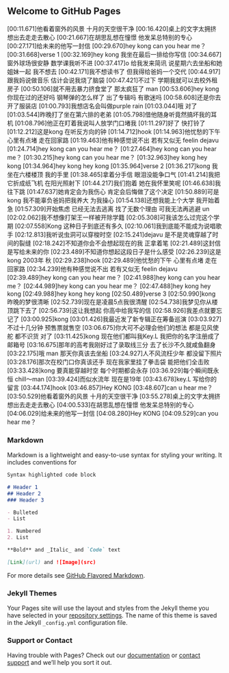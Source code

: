 ## Welcome to GitHub Pages

[00:11.671]他看着窗外的风景 十月的天空很干净
[00:16.420]桌上的文字太拥挤 想出去走走去散心
[00:21.667]在胡思乱想在憧憬 他发呆总特别的专心
[00:27.171]给未来的他写一封信
[00:29.670]hey kong can you hear me？
[00:31.668]verse 1
[00:32.169]hey kong 我坐在最后一排给你写信
[00:34.667]窗外球场很安静 数学课我听不进
[00:37.417]o 给我发来简讯 说星期六去坐船和她姐妹一起 我不想去
[00:42.171]我不想读书了 但我得给爸妈一个交代
[00:44.917]跟我妈说做音乐 估计会说我烧了脑袋
[00:47.421]不过下 学期我就可以去校外租房子
[00:50.106]就不用去暴力挤食堂了 那太疯狂了 man
[00:53.606]hey kong 你现在过的还好吗 钢琴弹的怎么样了 出了专辑吗 有歌迷吗
[00:58.608]还是你去开了服装店
[01:00.793]我想店名会叫做purple rain
[01:03.044]哦 对了
[01:03.544]昨晚打了坐在第六排的老弟
[01:05.798]借他随身听竟然搞坏我的耳机
[01:08.796]他正在盯着我说叫人放学门口堵我
[01:11.297]好了 快打铃了
[01:12.212]这是kong 在听反方向的钟
[01:14.712]hook
[01:14.963]他忧愁的下午 心里有点堵 走在回家路
[01:19.463]他有种感觉说不出 若有又似无 feelin dejavu
[01:24.714]hey kong can you hear me？
[01:27.464]hey kong can you hear me？
[01:30.215]hey kong can you hear me？
[01:32.963]hey kong hey kong
[01:34.964]hey kong hey kong
[01:35.964]verse 2
[01:36.217]kong 我坐在六楼楼顶 我的手里
[01:38.465]拿着分手信 眼泪没能争口气
[01:41.214]我把它折成纸飞机 在阳光照射下
[01:44.217]我们抱着 她在我怀里笑呢
[01:46.638]我往下跳
[01:47.637]她肯定会为我伤心 肯定会后悔做了这个决定
[01:50.889]可是 kong 我不能辜负爸妈把我养大 为我操心
[01:54.138]还想我能上个大学 我开始着急
[01:57.309]开始焦虑 已经无法去逃离 找了无数个理由 可我无法再逃避 un
[02:02.062]我不想像打架王一样被开除学籍
[02:05.308]可我该怎么过完这个学期
[02:07.558]Kong 这种日子到底还有多久
[02:10.061]我到底能不能成为说唱歌手
[02:12.813]我听说虫洞可以穿梭时空
[02:15.241]dejavu 是不是灵魂穿越了时间的裂缝
[02:18.242]不知道你会不会想起现在的我 正拿着笔
[02:21.489]这封信是写给未来的你
[02:23.489]不知道你想起这段日子是什么感受
[02:26.239]这是kong 2003年 秋
[02:29.238]hook
[02:29.489]他忧愁的下午 心里有点堵 走在回家路
[02:34.239]他有种感觉说不出 若有又似无 feelin dejavu
[02:39.489]hey kong can you hear me？
[02:41.988]hey kong can you hear me？
[02:44.989]hey kong can you hear me？
[02:47.488]hey kong hey kong
[02:49.988]hey kong hey kong
[02:50.489]verse 3
[02:50.990]kong 昨晚的梦很清晰
[02:52.739]现在是凌晨5点我很清醒
[02:54.738]我梦见你从楼顶跳下去了
[02:56.739]这让我想起 你高中给我写的信
[02:58.926]我差点就要忘记了
[03:00.925]kong
[03:01.426]我最近发了新专辑正在筹备巡演
[03:03.927]不过十几分钟 预售票就售空
[03:06.675]你大可不必理会他们的想法 都是见风使舵 都不识货 对了
[03:11.425]kong 现在他们都叫我Key.L 我把你的名字注册成了邮箱号
[03:16.675]那年的高考我刚好过了录取线三分 去了长沙不久就咸鱼翻身
[03:22.175]哦 man 那天你真该去坐船
[03:24.927]人不风流枉少年 都没留下照片
[03:28.176]那次在校门口你真该还手 现在我家里挂了拳击袋 能把他们全击败
[03:33.428]kong 要真能穿越时空 每个时期都会永存
[03:36.929]每个瞬间既永恒 chill～man
[03:39.424]而似水流年 现在是19年
[03:43.678]key.L 写给你的留言
[03:44.174]hook
[03:46.857]Hey KONG
[03:48.607]can u hear me？
[03:50.529]他看着窗外的风景 十月的天空很干净
[03:55.278]桌上的文字太拥挤 想出去走走去散心
[04:00.533]在胡思乱想在憧憬 他发呆总特别的专心
[04:06.029]给未来的他写一封信
[04:08.280]Hey KONG
[04:09.529]can you hear me？

### Markdown

Markdown is a lightweight and easy-to-use syntax for styling your writing. It includes conventions for

```markdown
Syntax highlighted code block

# Header 1
## Header 2
### Header 3

- Bulleted
- List

1. Numbered
2. List

**Bold** and _Italic_ and `Code` text

[Link](url) and ![Image](src)
```

For more details see [GitHub Flavored Markdown](https://guides.github.com/features/mastering-markdown/).

### Jekyll Themes

Your Pages site will use the layout and styles from the Jekyll theme you have selected in your [repository settings](https://github.com/alan880715/hey-kong/settings). The name of this theme is saved in the Jekyll `_config.yml` configuration file.

### Support or Contact

Having trouble with Pages? Check out our [documentation](https://help.github.com/categories/github-pages-basics/) or [contact support](https://github.com/contact) and we’ll help you sort it out.
